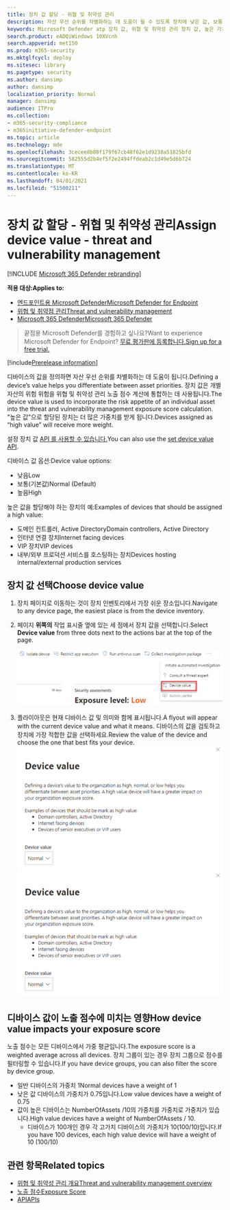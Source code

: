 ```yaml
---
title: 장치 값 할당 - 위협 및 취약성 관리
description: 자산 우선 순위를 차별화하는 데 도움이 될 수 있도록 장치에 낮은 값, 보통 또는 높은 값을 할당하는 방법을 배워야 합니다.
keywords: Microsoft Defender atp 장치 값, 위협 및 취약성 관리 장치 값, 높은 가치의 장치, 장치 값 노출 점수
search.product: eADQiWindows 10XVcnh
search.appverid: met150
ms.prod: m365-security
ms.mktglfcycl: deploy
ms.sitesec: library
ms.pagetype: security
ms.author: dansimp
author: dansimp
localization_priority: Normal
manager: dansimp
audience: ITPro
ms.collection:
- m365-security-compliance
- m365initiative-defender-endpoint
ms.topic: article
ms.technology: mde
ms.openlocfilehash: 3cecee8b80f179f67cb48f62e1d9238a51825bfd
ms.sourcegitcommit: 582555d2b4ef5f2e2494ffdeab2c1d49e5d6b724
ms.translationtype: MT
ms.contentlocale: ko-KR
ms.lasthandoff: 04/01/2021
ms.locfileid: "51500211"
---
```

# <a name="assign-device-value---threat-and-vulnerability-management"></a><span data-ttu-id="dc734-104">장치 값 할당 - 위협 및 취약성 관리</span><span class="sxs-lookup"><span data-stu-id="dc734-104">Assign device value - threat and vulnerability management</span></span>

[!INCLUDE [Microsoft 365 Defender rebranding](../../includes/microsoft-defender.md)]

<span data-ttu-id="dc734-105">**적용 대상:**</span><span class="sxs-lookup"><span data-stu-id="dc734-105">**Applies to:**</span></span>

- [<span data-ttu-id="dc734-106">엔드포인트용 Microsoft Defender</span><span class="sxs-lookup"><span data-stu-id="dc734-106">Microsoft Defender for Endpoint</span></span>](https://go.microsoft.com/fwlink/?linkid=2154037)
- [<span data-ttu-id="dc734-107">위협 및 취약점 관리</span><span class="sxs-lookup"><span data-stu-id="dc734-107">Threat and vulnerability management</span></span>](next-gen-threat-and-vuln-mgt.md)
- [<span data-ttu-id="dc734-108">Microsoft 365 Defender</span><span class="sxs-lookup"><span data-stu-id="dc734-108">Microsoft 365 Defender</span></span>](https://go.microsoft.com/fwlink/?linkid=2118804)

> <span data-ttu-id="dc734-109">끝점용 Microsoft Defender를 경험하고 싶나요?</span><span class="sxs-lookup"><span data-stu-id="dc734-109">Want to experience Microsoft Defender for Endpoint?</span></span> [<span data-ttu-id="dc734-110">무료 평가판에 등록합니다.</span><span class="sxs-lookup"><span data-stu-id="dc734-110">Sign up for a free trial.</span></span>](https://www.microsoft.com/microsoft-365/windows/microsoft-defender-atp?ocid=docs-wdatp-portaloverview-abovefoldlink)

[!include[Prerelease information](../../includes/prerelease.md)]

<span data-ttu-id="dc734-111">디바이스의 값을 정의하면 자산 우선 순위를 차별화하는 데 도움이 됩니다.</span><span class="sxs-lookup"><span data-stu-id="dc734-111">Defining a device’s value helps you differentiate between asset priorities.</span></span> <span data-ttu-id="dc734-112">장치 값은 개별 자산의 위험 위험을 위협 및 취약성 관리 노출 점수 계산에 통합하는 데 사용됩니다.</span><span class="sxs-lookup"><span data-stu-id="dc734-112">The device value is used to incorporate the risk appetite of an individual asset into the threat and vulnerability management exposure score calculation.</span></span> <span data-ttu-id="dc734-113">"높은 값"으로 할당된 장치는 더 많은 가중치를 받게 됩니다.</span><span class="sxs-lookup"><span data-stu-id="dc734-113">Devices assigned as “high value” will receive more weight.</span></span>

<span data-ttu-id="dc734-114">설정 장치 값 [API 를 사용할 수 있습니다.](set-device-value.md)</span><span class="sxs-lookup"><span data-stu-id="dc734-114">You can also use the [set device value API](set-device-value.md).</span></span>

<span data-ttu-id="dc734-115">디바이스 값 옵션:</span><span class="sxs-lookup"><span data-stu-id="dc734-115">Device value options:</span></span>

- <span data-ttu-id="dc734-116">낮음</span><span class="sxs-lookup"><span data-stu-id="dc734-116">Low</span></span>
- <span data-ttu-id="dc734-117">보통(기본값)</span><span class="sxs-lookup"><span data-stu-id="dc734-117">Normal (Default)</span></span>
- <span data-ttu-id="dc734-118">높음</span><span class="sxs-lookup"><span data-stu-id="dc734-118">High</span></span>

<span data-ttu-id="dc734-119">높은 값을 할당해야 하는 장치의 예:</span><span class="sxs-lookup"><span data-stu-id="dc734-119">Examples of devices that should be assigned a high value:</span></span>

- <span data-ttu-id="dc734-120">도메인 컨트롤러, Active Directory</span><span class="sxs-lookup"><span data-stu-id="dc734-120">Domain controllers, Active Directory</span></span>
- <span data-ttu-id="dc734-121">인터넷 연결 장치</span><span class="sxs-lookup"><span data-stu-id="dc734-121">Internet facing devices</span></span>
- <span data-ttu-id="dc734-122">VIP 장치</span><span class="sxs-lookup"><span data-stu-id="dc734-122">VIP devices</span></span>
- <span data-ttu-id="dc734-123">내부/외부 프로덕션 서비스를 호스팅하는 장치</span><span class="sxs-lookup"><span data-stu-id="dc734-123">Devices hosting internal/external production services</span></span>

## <a name="choose-device-value"></a><span data-ttu-id="dc734-124">장치 값 선택</span><span class="sxs-lookup"><span data-stu-id="dc734-124">Choose device value</span></span>

1. <span data-ttu-id="dc734-125">장치 페이지로 이동하는 것이 장치 인벤토리에서 가장 쉬운 장소입니다.</span><span class="sxs-lookup"><span data-stu-id="dc734-125">Navigate to any device page, the easiest place is from the device inventory.</span></span>

2. <span data-ttu-id="dc734-126">페이지 **위쪽의** 작업 표시줄 옆에 있는 세 점에서 장치 값을 선택합니다.</span><span class="sxs-lookup"><span data-stu-id="dc734-126">Select **Device value** from three dots next to the actions bar at the top of the page.</span></span>

    ![장치 값 드롭다운의 예입니다.](images/tvm-device-value-dropdown.png)

3. <span data-ttu-id="dc734-128">플라이아웃은 현재 디바이스 값 및 의미와 함께 표시됩니다.</span><span class="sxs-lookup"><span data-stu-id="dc734-128">A flyout will appear with the current device value and what it means.</span></span> <span data-ttu-id="dc734-129">디바이스의 값을 검토하고 장치에 가장 적합한 값을 선택하세요.</span><span class="sxs-lookup"><span data-stu-id="dc734-129">Review the value of the device and choose the one that best fits your device.</span></span>
<span data-ttu-id="dc734-130">![장치 값 플라이아웃의 예입니다.](images/tvm-device-value-flyout.png)</span><span class="sxs-lookup"><span data-stu-id="dc734-130">![Example of the device value flyout.](images/tvm-device-value-flyout.png)</span></span>

## <a name="how-device-value-impacts-your-exposure-score"></a><span data-ttu-id="dc734-131">디바이스 값이 노출 점수에 미치는 영향</span><span class="sxs-lookup"><span data-stu-id="dc734-131">How device value impacts your exposure score</span></span>

<span data-ttu-id="dc734-132">노출 점수는 모든 디바이스에서 가중 평균입니다.</span><span class="sxs-lookup"><span data-stu-id="dc734-132">The exposure score is a weighted average across all devices.</span></span> <span data-ttu-id="dc734-133">장치 그룹이 있는 경우 장치 그룹으로 점수를 필터링할 수 있습니다.</span><span class="sxs-lookup"><span data-stu-id="dc734-133">If you have device groups, you can also filter the score by device group.</span></span>

- <span data-ttu-id="dc734-134">일반 디바이스의 가중치 1</span><span class="sxs-lookup"><span data-stu-id="dc734-134">Normal devices have a weight of 1</span></span>
- <span data-ttu-id="dc734-135">낮은 값 디바이스의 가중치가 0.75입니다.</span><span class="sxs-lookup"><span data-stu-id="dc734-135">Low value devices have a weight of 0.75</span></span>
- <span data-ttu-id="dc734-136">값이 높은 디바이스는 NumberOfAssets /10의 가중치를 가중치로 가중치가 있습니다.</span><span class="sxs-lookup"><span data-stu-id="dc734-136">High value devices have a weight of NumberOfAssets / 10.</span></span>
    - <span data-ttu-id="dc734-137">디바이스가 100개인 경우 각 고가치 디바이스의 가중치가 10(100/10)입니다.</span><span class="sxs-lookup"><span data-stu-id="dc734-137">If you have 100 devices, each high value device will have a weight of 10 (100/10)</span></span>

## <a name="related-topics"></a><span data-ttu-id="dc734-138">관련 항목</span><span class="sxs-lookup"><span data-stu-id="dc734-138">Related topics</span></span>

- [<span data-ttu-id="dc734-139">위협 및 취약성 관리 개요</span><span class="sxs-lookup"><span data-stu-id="dc734-139">Threat and vulnerability management overview</span></span>](next-gen-threat-and-vuln-mgt.md)
- [<span data-ttu-id="dc734-140">노출 점수</span><span class="sxs-lookup"><span data-stu-id="dc734-140">Exposure Score</span></span>](tvm-exposure-score.md)
- [<span data-ttu-id="dc734-141">API</span><span class="sxs-lookup"><span data-stu-id="dc734-141">APIs</span></span>](next-gen-threat-and-vuln-mgt.md#apis)
